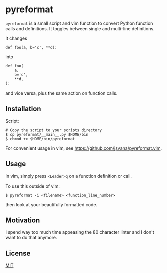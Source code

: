 # pyreformat

`pyreformat` is a small script and vim function to convert Python function calls and definitions. It toggles between single and multi-line definitions.

It changes

    def foo(a, b='c', **d):

into

    def foo(
        a,
        b='c',
        **d,
    ):

and vice versa, plus the same action on function calls.

## Installation

Script:

    # Copy the script to your scripts directory
    $ cp pyreformat/__main__.py $HOME/bin
    $ chmod +x $HOME/bin/pyreformat

For convenient usage in vim, see https://github.com/jsvana/pyreformat.vim.

## Usage

In vim, simply press `<Leader>q` on a function definition or call.

To use this outside of vim:

    $ pyreformat -i <filename> <function_line_number>

then look at your beautifully formatted code.

## Motivation

I spend way too much time appeasing the 80 character linter and I don't want to do that anymore.

## License

[MIT](LICENSE)
